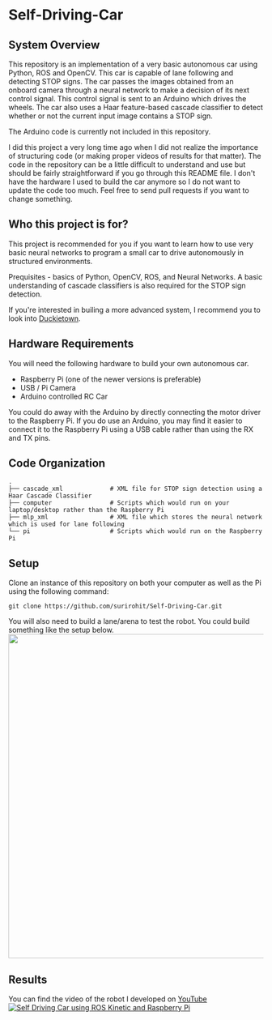# Self-Driving-Car

## System Overview

This repository is an implementation of a very basic autonomous car using Python, ROS and OpenCV. This car is capable of lane following and detecting STOP signs. The car passes the images obtained from an onboard camera through a neural network to make a decision of its next control signal. This control signal is sent to an Arduino which drives the wheels. The car also uses a Haar feature-based cascade classifier to detect whether or not the current input image contains a STOP sign.

The Arduino code is currently not included in this repository.

I did this project a very long time ago when I did not realize the importance of structuring code (or making proper videos of results for that matter). The code in the repository can be a little difficult to understand and use but should be fairly straightforward if you go through this README file. I don't have the hardware I used to build the car anymore so I do not want to update the code too much. Feel free to send pull requests if you want to change something.

## Who this project is for?

This project is recommended for you if you want to learn how to use very basic neural networks to program a small car to drive autonomously in structured environments.

Prequisites - basics of Python, OpenCV, ROS, and Neural Networks. A basic understanding of cascade classifiers is also required for the STOP sign detection.

If you're interested in builing a more advanced system, I recommend you to look into [Duckietown](https://www.duckietown.org/).

## Hardware Requirements

You will need the following hardware to build your own autonomous car.

- Raspberry Pi (one of the newer versions is preferable)
- USB / Pi Camera
- Arduino controlled RC Car

You could do away with the Arduino by directly connecting the motor driver to the Raspberry Pi. If you do use an Arduino, you may find it easier to connect it to the Raspberry Pi using a USB cable rather than using the RX and TX pins.

## Code Organization

    .
    ├── cascade_xml             # XML file for STOP sign detection using a Haar Cascade Classifier
    ├── computer                # Scripts which would run on your laptop/desktop rather than the Raspberry Pi
    ├── mlp_xml                 # XML file which stores the neural network which is used for lane following
    └── pi                      # Scripts which would run on the Raspberry Pi

## Setup

Clone an instance of this repository on both your computer as well as the Pi using the following command:
```
git clone https://github.com/surirohit/Self-Driving-Car.git
```

You will also need to build a lane/arena to test the robot. You could build something like the setup below.
<img src="https://github.com/surirohit/Self-Driving-Car/blob/master/img/arena.png?raw=true" width="640">

<a name="results"></a>
## Results
You can find the video of the robot I developed on [YouTube](https://www.youtube.com/watch?v=7OizN14J0tI)
[![Self Driving Car using ROS Kinetic and Raspberry Pi](https://img.youtube.com/vi/7OizN14J0tI/0.jpg)](https://www.youtube.com/watch?v=7OizN14J0tI)
